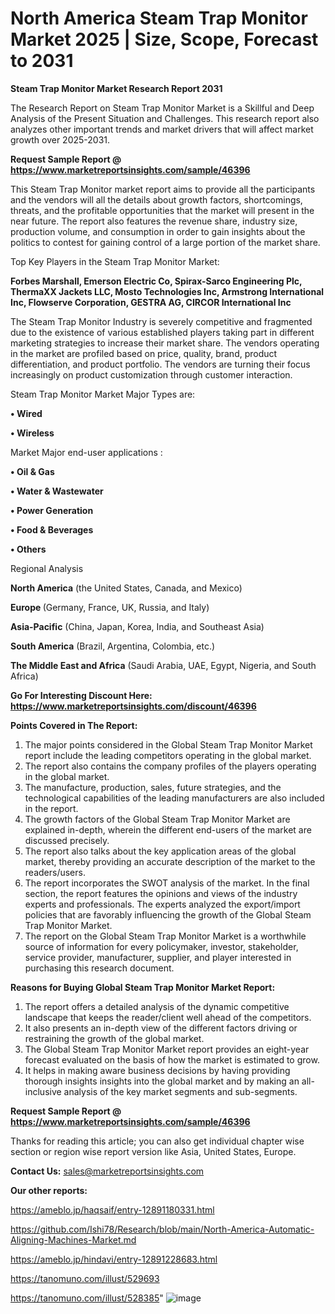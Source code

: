 # North America Steam Trap Monitor Market 2025 | Size, Scope, Forecast to 2031

<strong>Steam Trap Monitor Market Research Report 2031</strong>

The Research Report on Steam Trap Monitor Market is a Skillful and Deep Analysis of the Present Situation and Challenges. This research report also analyzes other important trends and market drivers that will affect market growth over 2025-2031.

<strong>Request Sample Report @ <a href=https://www.marketreportsinsights.com/sample/46396>https://www.marketreportsinsights.com/sample/46396</a></strong>

This Steam Trap Monitor market report aims to provide all the participants and the vendors will all the details about growth factors, shortcomings, threats, and the profitable opportunities that the market will present in the near future. The report also features the revenue share, industry size, production volume, and consumption in order to gain insights about the politics to contest for gaining control of a large portion of the market share.

Top Key Players in the Steam Trap Monitor Market:

<strong>Forbes Marshall, Emerson Electric Co, Spirax-Sarco Engineering Plc, ThermaXX Jackets LLC, Mosto Technologies Inc, Armstrong International Inc, Flowserve Corporation, GESTRA AG, CIRCOR International Inc</strong>

The Steam Trap Monitor Industry is severely competitive and fragmented due to the existence of various established players taking part in different marketing strategies to increase their market share. The vendors operating in the market are profiled based on price, quality, brand, product differentiation, and product portfolio. The vendors are turning their focus increasingly on product customization through customer interaction.

Steam Trap Monitor Market Major Types are:

<strong>•  Wired

•  Wireless</strong>

Market Major end-user applications :

<strong>•  Oil & Gas

•  Water & Wastewater

•  Power Generation

•  Food & Beverages

•  Others</strong>

Regional Analysis

</u><strong><b>North America</b></strong> (the United States, Canada, and Mexico)

<strong><b>Europe </b></strong>(Germany, France, UK, Russia, and Italy)

<strong><b>Asia-Pacific</b></strong> (China, Japan, Korea, India, and Southeast Asia)

<strong><b>South America</b></strong> (Brazil, Argentina, Colombia, etc.)

<strong><b>The Middle East and Africa</b></strong> (Saudi Arabia, UAE, Egypt, Nigeria, and South Africa)

<strong>Go For Interesting Discount Here: <a href=https://www.marketreportsinsights.com/discount/46396>https://www.marketreportsinsights.com/discount/46396</a></strong>

<strong>Points Covered in The Report:</strong>
<ol>
  <li>The major points considered in the Global Steam Trap Monitor Market report include the leading competitors operating in the global market.</li>
  <li>The report also contains the company profiles of the players operating in the global market.</li>
  <li>The manufacture, production, sales, future strategies, and the technological capabilities of the leading manufacturers are also included in the report.</li>
  <li>The growth factors of the Global Steam Trap Monitor Market are explained in-depth, wherein the different end-users of the market are discussed precisely.</li>
  <li>The report also talks about the key application areas of the global market, thereby providing an accurate description of the market to the readers/users.</li>
  <li>The report incorporates the SWOT analysis of the market. In the final section, the report features the opinions and views of the industry experts and professionals. The experts analyzed the export/import policies that are favorably influencing the growth of the Global Steam Trap Monitor Market.</li>
  <li>The report on the Global Steam Trap Monitor Market is a worthwhile source of information for every policymaker, investor, stakeholder, service provider, manufacturer, supplier, and player interested in purchasing this research document.</li>
</ol>
<strong>Reasons for Buying Global Steam Trap Monitor Market Report:</strong>

<ol>
  <li>The report offers a detailed analysis of the dynamic competitive landscape that keeps the reader/client well ahead of the competitors.</li>
  <li>It also presents an in-depth view of the different factors driving or restraining the growth of the global market.</li>
  <li>The Global Steam Trap Monitor Market report provides an eight-year forecast evaluated on the basis of how the market is estimated to grow.</li>
  <li>It helps in making aware business decisions by having providing thorough insights insights into the global market and by making an all-inclusive analysis of the key market segments and sub-segments.</li>
</ol>
<strong>Request Sample Report @ <a href=https://www.marketreportsinsights.com/sample/46396>https://www.marketreportsinsights.com/sample/46396</a></strong>


Thanks for reading this article; you can also get individual chapter wise section or region wise report version like Asia, United States, Europe.

<strong>Contact Us:</strong>
sales@marketreportsinsights.com

<strong>Our other reports:</strong>

<a href=https://ameblo.jp/haqsaif/entry-12891180331.html>https://ameblo.jp/haqsaif/entry-12891180331.html</a>

<a href=https://github.com/Ishi78/Research/blob/main/North-America-Automatic-Aligning-Machines-Market.md>https://github.com/Ishi78/Research/blob/main/North-America-Automatic-Aligning-Machines-Market.md</a>

<a href=https://ameblo.jp/hindavi/entry-12891228683.html>https://ameblo.jp/hindavi/entry-12891228683.html</a>

<a href=https://tanomuno.com/illust/529693>https://tanomuno.com/illust/529693</a>

<a href=https://tanomuno.com/illust/528385>https://tanomuno.com/illust/528385</a>"
![image](https://github.com/user-attachments/assets/af3c5b9a-40fb-411f-beb6-180b6fb02d8f)

